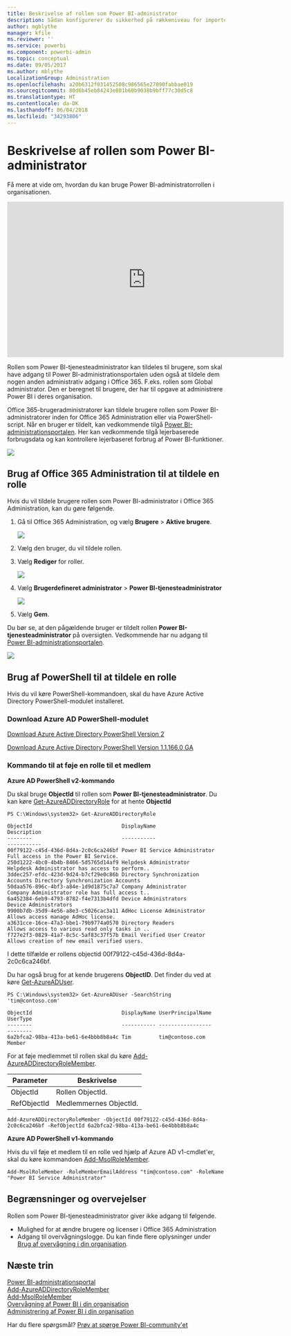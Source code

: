 ```yaml
---
title: Beskrivelse af rollen som Power BI-administrator
description: Sådan konfigurerer du sikkerhed på rækkeniveau for importerede datasæt og DirectQuery i Power BI-tjenesten.
author: mgblythe
manager: kfile
ms.reviewer: ''
ms.service: powerbi
ms.component: powerbi-admin
ms.topic: conceptual
ms.date: 09/05/2017
ms.author: mblythe
LocalizationGroup: Administration
ms.openlocfilehash: a20b6312f031452508c986565e27090fabbae019
ms.sourcegitcommit: 80d6b45eb84243e801b60b9038b9bff77c30d5c8
ms.translationtype: HT
ms.contentlocale: da-DK
ms.lasthandoff: 06/04/2018
ms.locfileid: "34293806"
---
```

# <a name="understanding-the-power-bi-admin-role"></a>Beskrivelse af rollen som Power BI-administrator
Få mere at vide om, hvordan du kan bruge Power BI-administratorrollen i organisationen.

<iframe width="640" height="360" src="https://www.youtube.com/embed/PQRbdJgEm3k?showinfo=0" frameborder="0" allowfullscreen></iframe>

Rollen som Power BI-tjenesteadministrator kan tildeles til brugere, som skal have adgang til Power BI-administrationsportalen uden også at tildele dem nogen anden administrativ adgang i Office 365. F.eks. rollen som Global administrator. Den er beregnet til brugere, der har til opgave at administrere Power BI i deres organisation.

Office 365-brugeradministratorer kan tildele brugere rollen som Power BI-administratorer inden for Office 365 Administration eller via PowerShell-script. Når en bruger er tildelt, kan vedkommende tilgå [Power BI-administrationsportalen](service-admin-portal.md). Her kan vedkommende tilgå lejerbaserede forbrugsdata og kan kontrollere lejerbaseret forbrug af Power BI-funktioner.

![](media/service-admin-role/powerbi-admin-portal.png)

## <a name="using-the-office-365-admin-center-to-assign-a-role"></a>Brug af Office 365 Administration til at tildele en rolle
Hvis du vil tildele brugere rollen som Power BI-administrator i Office 365 Administration, kan du gøre følgende.

1. Gå til Office 365 Administration, og vælg **Brugere** > **Aktive brugere**.
   
    ![](media/service-admin-role/powerbi-admin-users.png)
2. Vælg den bruger, du vil tildele rollen.
3. Vælg **Rediger** for roller.
   
    ![](media/service-admin-role/powerbi-admin-edit-roles.png)
4. Vælg **Brugerdefineret administrator** > **Power BI-tjenesteadministrator**
   
    ![](media/service-admin-role/powerbi-admin-role.png)
5. Vælg **Gem**.

Du bør se, at den pågældende bruger er tildelt rollen **Power BI-tjenesteadministrator** på oversigten. Vedkommende har nu adgang til [Power BI-administrationsportalen](service-admin-portal.md).

![](media/service-admin-role/powerbi-admin-role-set.png)

## <a name="using-powershell-to-assign-a-role"></a>Brug af PowerShell til at tildele en rolle
Hvis du vil køre PowerShell-kommandoen, skal du have Azure Active Directory PowerShell-modulet installeret.

### <a name="download-azure-ad-powershell-module"></a>Download Azure AD PowerShell-modulet
[Download Azure Active Directory PowerShell Version 2](https://github.com/Azure/azure-docs-powershell-azuread/blob/master/Azure%20AD%20Cmdlets/AzureAD/index.md)

[Download Azure Active Directory PowerShell Version 1.1.166.0 GA](http://connect.microsoft.com/site1164/Downloads/DownloadDetails.aspx?DownloadID=59185)

### <a name="command-to-add-role-to-member"></a>Kommando til at føje en rolle til et medlem
**Azure AD PowerShell v2-kommando**

Du skal bruge **ObjectId** til rollen som **Power BI-tjenesteadministrator**. Du kan køre [Get-AzureADDirectoryRole](https://docs.microsoft.com/powershell/azuread/v2/get-azureaddirectoryrole) for at hente **ObjectId**

```
PS C:\Windows\system32> Get-AzureADDirectoryRole

ObjectId                             DisplayName                        Description
--------                             -----------                        -----------
00f79122-c45d-436d-8d4a-2c0c6ca246bf Power BI Service Administrator     Full access in the Power BI Service.
250d1222-4bc0-4b4b-8466-5d5765d14af9 Helpdesk Administrator             Helpdesk Administrator has access to perform..
3ddec257-efdc-423d-9d24-b7cf29e0c86b Directory Synchronization Accounts Directory Synchronization Accounts
50daa576-896c-4bf3-a84e-1d9d1875c7a7 Company Administrator              Company Administrator role has full access t..
6a452384-6eb9-4793-8782-f4e7313b4dfd Device Administrators              Device Administrators
9900b7db-35d9-4e56-a8e3-c5026cac3a11 AdHoc License Administrator        Allows access manage AdHoc license.
a3631cce-16ce-47a3-bbe1-79b9774a0570 Directory Readers                  Allows access to various read only tasks in ..
f727e2f3-0829-41a7-8c5c-5af83c37f57b Email Verified User Creator        Allows creation of new email verified users.
```

I dette tilfælde er rollens objectid 00f79122-c45d-436d-8d4a-2c0c6ca246bf.

Du har også brug for at kende brugerens **ObjectID**. Det finder du ved at køre [Get-AzureADUser](https://docs.microsoft.com/powershell/azuread/v2/get-azureaduser).

```
PS C:\Windows\system32> Get-AzureADUser -SearchString 'tim@contoso.com'

ObjectId                             DisplayName UserPrincipalName      UserType
--------                             ----------- -----------------      --------
6a2bfca2-98ba-413a-be61-6e4bbb8b8a4c Tim         tim@contoso.com        Member
```

For at føje medlemmet til rollen skal du køre [Add-AzureADDirectoryRoleMember](https://docs.microsoft.com/powershell/azuread/v2/add-azureaddirectoryrolemember).

| Parameter | Beskrivelse |
| --- | --- |
| ObjectId |Rollen ObjectId. |
| RefObjectId |Medlemmernes ObjectId. |

```
Add-AzureADDirectoryRoleMember -ObjectId 00f79122-c45d-436d-8d4a-2c0c6ca246bf -RefObjectId 6a2bfca2-98ba-413a-be61-6e4bbb8b8a4c
```

**Azure AD PowerShell v1-kommando**

Hvis du vil føje et medlem til en rolle ved hjælp af Azure AD v1-cmdlet'er, skal du køre kommandoen [Add-MsolRoleMember](https://docs.microsoft.com/powershell/msonline/v1/add-msolrolemember).

```
Add-MsolRoleMember -RoleMemberEmailAddress "tim@contoso.com" -RoleName "Power BI Service Administrator"
```

## <a name="limitations-and-considerations"></a>Begrænsninger og overvejelser
Rollen som Power BI-tjenesteadministrator giver ikke adgang til følgende.

* Mulighed for at ændre brugere og licenser i Office 365 Administration
* Adgang til overvågningslogge. Du kan finde flere oplysninger under [Brug af overvågning i din organisation](service-admin-auditing.md).

## <a name="next-steps"></a>Næste trin
[Power BI-administrationsportal](service-admin-portal.md)  
[Add-AzureADDirectoryRoleMember](https://docs.microsoft.com/powershell/azuread/v2/add-azureaddirectoryrolemember)  
[Add-MsolRoleMember](https://docs.microsoft.com/powershell/msonline/v1/add-msolrolemember)  
[Overvågning af Power BI i din organisation](service-admin-auditing.md)  
[Administrering af Power BI i din organisation](service-admin-administering-power-bi-in-your-organization.md)  

Har du flere spørgsmål? [Prøv at spørge Power BI-community'et](http://community.powerbi.com/)


